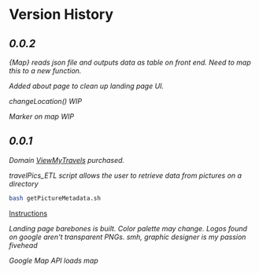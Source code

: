 # Version History

## _0.0.2_

_{Map} reads json file and outputs data as table on front end. Need to map this to a new function._

_Added about page to clean up landing page UI._

_changeLocation() WIP_

_Marker on map WIP_

## _0.0.1_

_Domain [ViewMyTravels](www.ViewMyTravels.com) purchased._

_travelPics_ETL script allows the user to retrieve data from pictures on a directory_

```bash
bash getPictureMetadata.sh
```

[Instructions](/travelPics_ETL)

_Landing page barebones is built. Color palette may change. Logos found on google aren't transparent PNGs. smh, graphic designer is my passion fivehead_

_Google Map API loads map_
